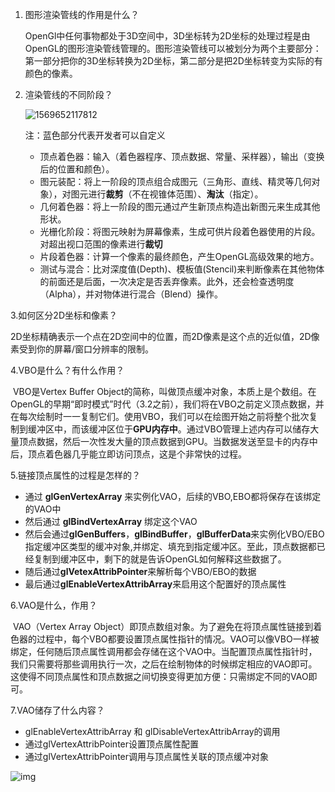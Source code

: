 1. 图形渲染管线的作用是什么？

   OpenGl中任何事物都处于3D空间中，3D坐标转为2D坐标的处理过程是由OpenGL的图形渲染管线管理的。图形渲染管线可以被划分为两个主要部分：第一部分把你的3D坐标转换为2D坐标，第二部分是把2D坐标转变为实际的有颜色的像素。

2. 渲染管线的不同阶段？

   ![1569652117812](C:\Users\duoyi\AppData\Roaming\Typora\typora-user-images\1569652117812.png)

   注：蓝色部分代表开发者可以自定义

   - 顶点着色器：输入（着色器程序、顶点数据、常量、采样器），输出（变换后的位置和颜色）。
   - 图元装配：将上一阶段的顶点组合成图元（三角形、直线、精灵等几何对象），对图元进行**裁剪**（不在视锥体范围）、**淘汰**（指定）。
   - 几何着色器：将上一阶段的图元通过产生新顶点构造出新图元来生成其他形状。
   - 光栅化阶段：将图元映射为屏幕像素，生成可供片段着色器使用的片段。对超出视口范围的像素进行**裁切**
   - 片段着色器：计算一个像素的最终颜色，产生OpenGL高级效果的地方。
   - 测试与混合：比对深度值(Depth)、模板值(Stencil)来判断像素在其他物体的前面还是后面，一次决定是否丢弃像素。此外，还会检查透明度（Alpha），并对物体进行混合（Blend）操作。

3.如何区分2D坐标和像素？

​	2D坐标精确表示一个点在2D空间中的位置，而2D像素是这个点的近似值，2D像素受到你的屏幕/窗口分辨率的限制。

4.VBO是什么？有什么作用？

​	VBO是Vertex Buffer Object的简称，叫做顶点缓冲对象，本质上是个数组。在OpenGL的早期“即时模式”时代（3.2之前），我们将在VBO之前定义顶点数据，并在每次绘制时一一复制它们。使用VBO，我们可以在绘图开始之前将整个批次复制到缓冲区中，而该缓冲区位于**GPU内存中**。通过VBO管理上述内存可以储存大量顶点数据，然后一次性发大量的顶点数据到GPU。当数据发送至显卡的内存中后，顶点着色器几乎能立即访问顶点，这是个非常快的过程。

5.链接顶点属性的过程是怎样的？

- 通过 **glGenVertexArray** 来实例化VAO，后续的VBO,EBO都将保存在该绑定的VAO中
- 然后通过 **glBindVertexArray** 绑定这个VAO
- 然后会通过**glGenBuffers**，**glBindBuffer**，**glBufferData**来实例化VBO/EBO指定缓冲区类型的缓冲对象,并绑定、填充到指定缓冲区。至此，顶点数据都已经复制到缓冲区中，剩下的就是告诉OpenGL如何解释这些数据了。
- 随后通过**glVetexAttribPointer**来解析每个VBO/EBO的数据
- 最后通过**glEnableVertexAttribArray**来启用这个配置好的顶点属性

6.VAO是什么，作用？

​	VAO（Vertex Array Object）即顶点数组对象。为了避免在将顶点属性链接到着色器的过程中，每个VBO都要设置顶点属性指针的情况。VAO可以像VBO一样被绑定，任何随后顶点属性调用都会存储在这个VAO中。当配置顶点属性指针时，我们只需要将那些调用执行一次，之后在绘制物体的时候绑定相应的VAO即可。这使得不同顶点属性和顶点数据之间切换变得更加方便：只需绑定不同的VAO即可。

7.VAO储存了什么内容？

- glEnableVertexAttribArray 和 glDisableVertexAttribArray的调用
- 通过glVertexAttribPointer设置顶点属性配置
- 通过glVertexAttribPointer调用与顶点属性关联的顶点缓冲对象

![img](https://learnopengl-cn.github.io/img/01/04/vertex_array_objects.png)